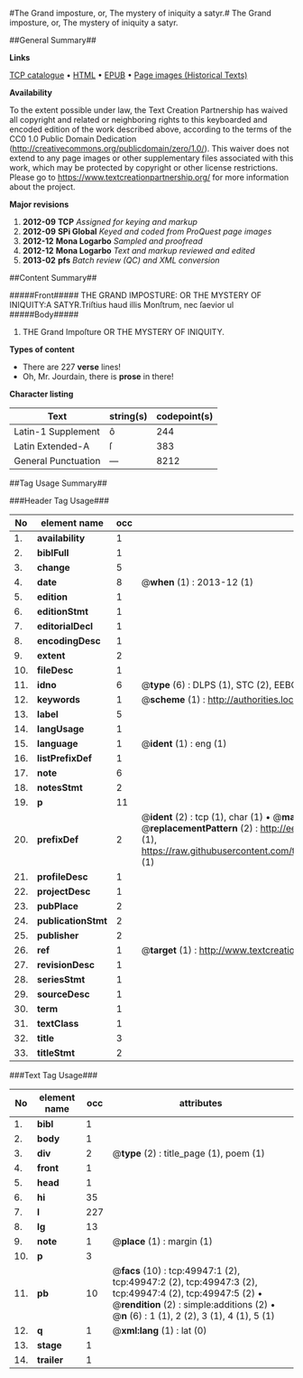 #The Grand imposture, or, The mystery of iniquity a satyr.#
The Grand imposture, or, The mystery of iniquity a satyr.

##General Summary##

**Links**

[TCP catalogue](http://www.ota.ox.ac.uk/tcp/)  • 
[HTML](http://tei.it.ox.ac.uk/tcp/Texts-HTML/free/A41/A41756.html)  • 
[EPUB](http://tei.it.ox.ac.uk/tcp/Texts-EPUB/free/A41/A41756.epub) • 
[Page images (Historical Texts)](https://historicaltexts.jisc.ac.uk/eebo-11854068e)

**Availability**

To the extent possible under law, the Text Creation Partnership has waived all copyright and related or neighboring rights to this keyboarded and encoded edition of the work described above, according to the terms of the CC0 1.0 Public Domain Dedication (http://creativecommons.org/publicdomain/zero/1.0/). This waiver does not extend to any page images or other supplementary files associated with this work, which may be protected by copyright or other license restrictions. Please go to https://www.textcreationpartnership.org/ for more information about the project.

**Major revisions**

1. __2012-09__ __TCP__ *Assigned for keying and markup*
1. __2012-09__ __SPi Global__ *Keyed and coded from ProQuest page images*
1. __2012-12__ __Mona Logarbo__ *Sampled and proofread*
1. __2012-12__ __Mona Logarbo__ *Text and markup reviewed and edited*
1. __2013-02__ __pfs__ *Batch review (QC) and XML conversion*

##Content Summary##

#####Front#####
THE GRAND IMPOSTURE: OR THE MYSTERY OF INIQUITY:A SATYR.Triſtius haud illis Monſtrum, nec ſaevior ul
#####Body#####

1. THE Grand Impoſture OR THE MYSTERY OF INIQUITY.

**Types of content**

  * There are 227 **verse** lines!
  * Oh, Mr. Jourdain, there is **prose** in there!

**Character listing**


|Text|string(s)|codepoint(s)|
|---|---|---|
|Latin-1 Supplement|ô|244|
|Latin Extended-A|ſ|383|
|General Punctuation|—|8212|

##Tag Usage Summary##

###Header Tag Usage###

|No|element name|occ|attributes|
|---|---|---|---|
|1.|__availability__|1||
|2.|__biblFull__|1||
|3.|__change__|5||
|4.|__date__|8| @__when__ (1) : 2013-12 (1)|
|5.|__edition__|1||
|6.|__editionStmt__|1||
|7.|__editorialDecl__|1||
|8.|__encodingDesc__|1||
|9.|__extent__|2||
|10.|__fileDesc__|1||
|11.|__idno__|6| @__type__ (6) : DLPS (1), STC (2), EEBO-CITATION (1), OCLC (1), VID (1)|
|12.|__keywords__|1| @__scheme__ (1) : http://authorities.loc.gov/ (1)|
|13.|__label__|5||
|14.|__langUsage__|1||
|15.|__language__|1| @__ident__ (1) : eng (1)|
|16.|__listPrefixDef__|1||
|17.|__note__|6||
|18.|__notesStmt__|2||
|19.|__p__|11||
|20.|__prefixDef__|2| @__ident__ (2) : tcp (1), char (1)  •  @__matchPattern__ (2) : ([0-9\-]+):([0-9IVX]+) (1), (.+) (1)  •  @__replacementPattern__ (2) : http://eebo.chadwyck.com/downloadtiff?vid=$1&page=$2 (1), https://raw.githubusercontent.com/textcreationpartnership/Texts/master/tcpchars.xml#$1 (1)|
|21.|__profileDesc__|1||
|22.|__projectDesc__|1||
|23.|__pubPlace__|2||
|24.|__publicationStmt__|2||
|25.|__publisher__|2||
|26.|__ref__|1| @__target__ (1) : http://www.textcreationpartnership.org/docs/. (1)|
|27.|__revisionDesc__|1||
|28.|__seriesStmt__|1||
|29.|__sourceDesc__|1||
|30.|__term__|1||
|31.|__textClass__|1||
|32.|__title__|3||
|33.|__titleStmt__|2||


###Text Tag Usage###

|No|element name|occ|attributes|
|---|---|---|---|
|1.|__bibl__|1||
|2.|__body__|1||
|3.|__div__|2| @__type__ (2) : title_page (1), poem (1)|
|4.|__front__|1||
|5.|__head__|1||
|6.|__hi__|35||
|7.|__l__|227||
|8.|__lg__|13||
|9.|__note__|1| @__place__ (1) : margin (1)|
|10.|__p__|3||
|11.|__pb__|10| @__facs__ (10) : tcp:49947:1 (2), tcp:49947:2 (2), tcp:49947:3 (2), tcp:49947:4 (2), tcp:49947:5 (2)  •  @__rendition__ (2) : simple:additions (2)  •  @__n__ (6) : 1 (1), 2 (2), 3 (1), 4 (1), 5 (1)|
|12.|__q__|1| @__xml:lang__ (1) : lat (0)|
|13.|__stage__|1||
|14.|__trailer__|1||
